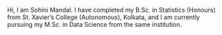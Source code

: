 Hi, I am Sohini Mandal.
I have completed my B.Sc. in Statistics (Honours) from St. Xavier’s College (Autonomous), Kolkata, and I am currently pursuing my M.Sc. in Data Science from the same institution.
